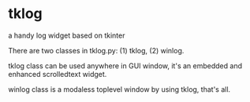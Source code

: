 # tklog
a handy log widget based on tkinter


There are two classes in tklog.py: (1) tklog, (2) winlog.


tklog class can be used anywhere in GUI window, it's an embedded and enhanced 
scrolledtext widget. 


winlog class is a modaless toplevel window by using tklog, that's all.



